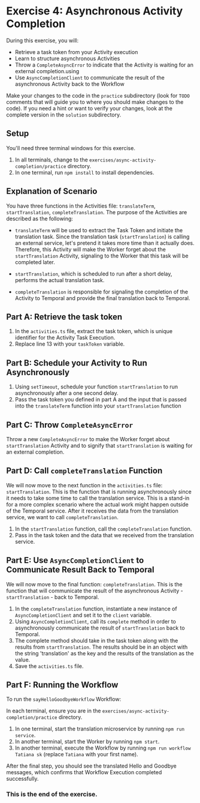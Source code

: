 # Exercise 4: Asynchronous Activity Completion

During this exercise, you will:

- Retrieve a task token from your Activity execution
- Learn to structure asynchronous Activities
- Throw a `CompleteAsyncError` to indicate that the Activity is waiting for an external completion.using
- Use `AsyncCompletionClient` to communicate the result of the asynchronous Activity back to the Workflow

Make your changes to the code in the `practice` subdirectory (look for `TODO` comments that will guide you to where you should make changes to the code). If you need a hint or want to verify your changes, look at the complete version in the `solution` subdirectory.

## Setup

You'll need three terminal windows for this exercise.

1. In all terminals, change to the `exercises/async-activity-completion/practice` directory.
2. In one terminal, run `npm install` to install dependencies.

## Explanation of Scenario

You have three functions in the Activities file: `translateTerm`, `startTranslation`, `completeTranslation`. The purpose of the Activities are described as the following:

- `translateTerm` will be used to extract the Task Token and initiate the translation task. Since the translation task (`startTranslation`) is calling an external service, let's pretend it takes more time than it actually does. Therefore, this Activity will make the Worker forget about the `startTranslation` Activity, signaling to the Worker that this task will be completed later.

- `startTranslation`, which is scheduled to run after a short delay, performs the actual translation task.

- `completeTranslation` is responsible for signaling the completion of the Activity to Temporal and provide the final translation back to Temporal.

## Part A: Retrieve the task token

1. In the `activities.ts` file, extract the task token, which is unique identifier for the Activity Task Execution.
2. Replace line 13 with your `taskToken` variable.

## Part B: Schedule your Activity to Run Asynchronously

1. Using `setTimeout`, schedule your function `startTranslation` to run asynchronously after a one second delay. 
2. Pass the task token you defined in part A and the input that is passed into the `translateTerm` function into your `startTranslation` function

## Part C: Throw `CompleteAsyncError`

Throw a new `CompleteAsyncError` to make the Worker forget about `startTranslation` Activity and to signify that `startTranslation` is waiting for an external completion.

## Part D: Call `completeTranslation` Function

We will now move to the next function in the `activities.ts` file: `startTranslation`. This is the function that is running asynchronously since it needs to take some time to call the translation service. This is a stand-in for a more complex scenario where the actual work might happen outside of the Temporal service. After it receives the data from the translation service, we want to call `completeTranslation`.

1. In the `startTranslation` function, call the `completeTranslation` function.
2. Pass in the task token and the data that we received from the translation service.

## Part E: Use `AsyncCompletionClient` to Communicate Result Back to Temporal

We will now move to the final function: `completeTranslation`. This is the function that will communicate the result of the asynchronous Activity - `startTranslation` - back to Temporal.

1. In the `completeTranslation` function, instantiate a new instance of `AsyncCompletionClient` and set it to the `client` variable.
2. Using `AsyncCompletionClient`, call its `complete` method in order to asynchronously communicate the result of `startTranslation` back to Temporal. 
3. The complete method should take in the task token along with the results from `startTranslation`. The results should be in an object with the string 'translation' as the key and the results of the translation as the value.
4. Save the `activities.ts` file.

## Part F: Running the Workflow

To run the `sayHelloGoodbyeWorkflow` Workflow:

In each terminal, ensure you are in the `exercises/async-activity-completion/practice` directory.

1. In one terminal, start the translation microservice by running `npm run service`.
2. In another terminal, start the Worker by running `npm start`.
3. In another terminal, execute the Workflow by running `npm run workflow Tatiana sk` (replace `Tatiana` with your first name).

After the final step, you should see the translated Hello and Goodbye messages, which confirms that Workflow Execution completed successfully.

### This is the end of the exercise.
